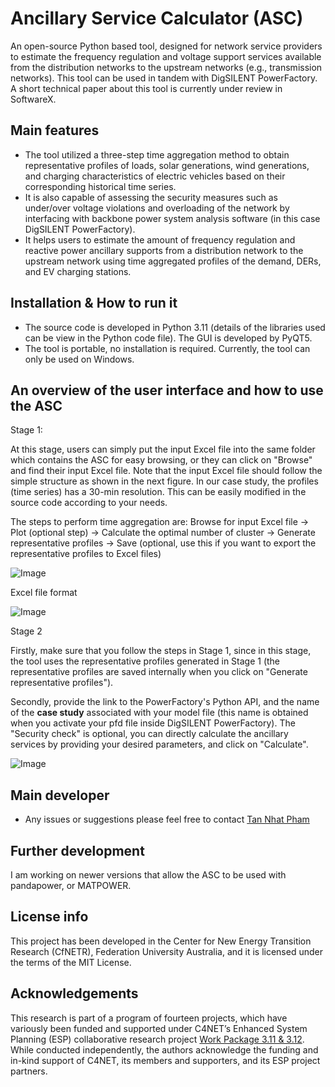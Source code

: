 # Ancillary Service Calculator (ASC)

An open-source Python based tool, designed for network service providers to estimate the frequency regulation and voltage support services available from the distribution networks to the upstream networks (e.g., transmission networks).
This tool can be used in tandem with DigSILENT PowerFactory. A short technical paper about this tool is currently under review in SoftwareX.

## Main features

- The tool utilized a three-step time aggregation method to obtain representative profiles of loads, solar generations, wind generations, and charging characteristics of electric vehicles based on their corresponding historical time series.
- It is also capable of assessing the security measures such as under/over voltage violations and overloading of the network by interfacing with backbone power system analysis software (in this case DigSILENT PowerFactory).
- It helps users to estimate the amount of frequency regulation and reactive power ancillary supports from a distribution network to the upstream network using time aggregated profiles of the demand, DERs, and EV charging stations.

## Installation & How to run it
- The source code is developed in Python 3.11 (details of the libraries used can be view in the Python code file). The GUI is developed by PyQT5.
- The tool is portable, no installation is required. Currently, the tool can only be used on Windows.

## An overview of the user interface and how to use the ASC
Stage 1: 

At this stage, users can simply put the input Excel file into the same folder which contains the ASC for easy browsing, or they can click on "Browse" and find their input Excel file.
Note that the input Excel file should follow the simple structure as shown in the next figure. In our case study, the profiles (time series) has a 30-min resolution. This can be easily modified in the source code according to your needs.

The steps to perform time aggregation are: Browse for input Excel file -> Plot (optional step) -> Calculate the optimal number of cluster -> Generate representative profiles -> Save (optional, use this if you want to export the representative profiles to Excel files)

![Image](https://github.com/user-attachments/assets/b663626a-e865-4a01-8813-24805b6c2992)

Excel file format 

![Image](https://github.com/user-attachments/assets/377e45a3-8abd-4fa0-8c10-d9c98e1b2336)

Stage 2

Firstly, make sure that you follow the steps in Stage 1, since in this stage, the tool uses the representative profiles generated in Stage 1 (the representative profiles are saved internally when you click on "Generate representative profiles").

Secondly, provide the link to the PowerFactory's Python API, and the name of the **case study** associated with your model file (this name is obtained when you activate your pfd file inside DigSILENT PowerFactory). The "Security check" is optional, you can directly calculate the ancillary services by providing your desired parameters, and click on "Calculate".



![Image](https://github.com/user-attachments/assets/5b06e186-f4cf-4e9e-89f1-181bd8aa9ecf)


## Main developer 
- Any issues or suggestions please feel free to contact [Tan Nhat Pham](https://github.com/nhattan214)

## Further development
I am working on newer versions that allow the ASC to be used with pandapower, or MATPOWER.

## License info
This project has been developed in the Center for New Energy Transition Research (CfNETR), Federation University Australia, and it is licensed under the terms of the MIT License.

## Acknowledgements
This research is part of a program of fourteen projects, which have variously been funded and supported under C4NET’s Enhanced System Planning (ESP) collaborative research project [Work Package 3.11 & 3.12](https://c4net.com.au/projects/enhanced-system-planning-project/). While conducted independently, the authors acknowledge the funding and in-kind support of C4NET, its members and supporters, and its ESP project partners.
